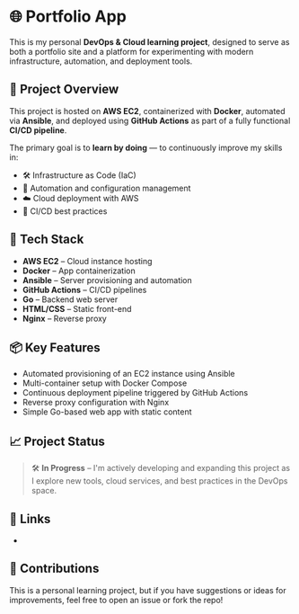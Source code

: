 # 🌐 Portfolio App

This is my personal **DevOps & Cloud learning project**, designed to serve as both a portfolio site and a platform for experimenting with modern infrastructure, automation, and deployment tools.

## 🚀 Project Overview

This project is hosted on **AWS EC2**, containerized with **Docker**, automated via **Ansible**, and deployed using **GitHub Actions** as part of a fully functional **CI/CD pipeline**.

The primary goal is to **learn by doing** — to continuously improve my skills in:

- 🛠️ Infrastructure as Code (IaC)
- 🔁 Automation and configuration management
- ☁️ Cloud deployment with AWS
- 🚀 CI/CD best practices

## 🧰 Tech Stack

- **AWS EC2** – Cloud instance hosting
- **Docker** – App containerization
- **Ansible** – Server provisioning and automation
- **GitHub Actions** – CI/CD pipelines
- **Go** – Backend web server
- **HTML/CSS** – Static front-end
- **Nginx** – Reverse proxy


## 📦 Key Features

- Automated provisioning of an EC2 instance using Ansible
- Multi-container setup with Docker Compose
- Continuous deployment pipeline triggered by GitHub Actions
- Reverse proxy configuration with Nginx
- Simple Go-based web app with static content

## 📈 Project Status

> 🛠️ **In Progress** – I'm actively developing and expanding this project as I explore new tools, cloud services, and best practices in the DevOps space.


## 🔗 Links

-


## 🙌 Contributions

This is a personal learning project, but if you have suggestions or ideas for improvements, feel free to open an issue or fork the repo!
